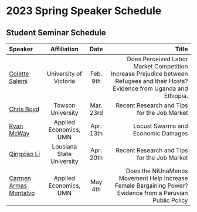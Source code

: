 # 2023 Spring Speaker Schedule

## Student Seminar Schedule

| **Speaker**      | **Affiliation** | **Date** | **Title** | 
| :---        |    :----:   |    :----:   |    ---: |
| [Colette Salemi](https://colettesalemi.com/)      | University of Victoria   |   Feb. 9th   |  Does Perceived Labor Market Competition Increase Prejudice between Refugees and their Hosts? Evidence from Uganda and Ethiopia.   |
| [Chris Boyd](https://www.chrismboyd.com/)   | Towson University    |    Mar. 23rd     |   Recent Research and Tips for the Job Market   |
| [Ryan McWay](https://mcwayrm.github.io/)   | Applied Economics, UMN    |    Apr. 13th    |   Locust Swarms and Economic Damages   |
| [Qingxiao Li](https://www.lsu.edu/agriculture/agecon/people/bio/qingxiao-li.php)  | Lousiana State University    |    Apr. 20th    |   Recent Research and Tips for the Job Market   |
| [Carmen Armas Montalvo](https://pe.linkedin.com/in/carmen-armas-montalvo/en)  | Applied Economics, UMN    |    May 4th    |   Does the NiUnaMenos Movement Help Increase Female Bargaining Power? Evidence from a Peruvian Public Policy   |
